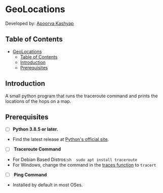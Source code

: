 # GeoLocations

Developed by: [Apoorva Kashyap](https://github.com/ApoorvaKashyap)

## Table of Contents

- [GeoLocations](#geolocations)
  - [Table of Contents](#table-of-contents)
  - [Introduction](#introduction)
  - [Prerequisites](#prerequisites)


## Introduction

A small python program that runs the traceroute command and prints the locations of the hops on a map.

## Prerequisites

   - [ ] <b>Python 3.8.5 or later.</b> <br/>
   - Find the latest release at [Python's official site](https://www.python.org/downloads/).

   - [ ] <b> Traceroute Command </b> </br>
   - For Debian Based Distros:``` sh  sudo apt install traceroute ```</br>
   - For Windows, change the command in the [traces function](https://github.com/ApoorvaKashyap/GeoLocations/blob/master/mods/netCall.py#L25) to ```tracert```
    
   - [ ] <b> Ping Command </b>
   - Installed by default in most OSes.
